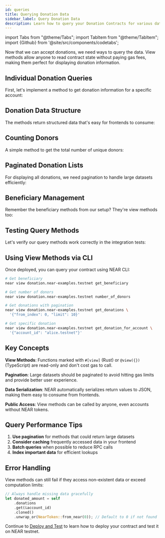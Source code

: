 ```yaml
---
id: queries
title: Querying Donation Data
sidebar_label: Query Donation Data
description: Learn how to query your Donation Contracts for various datas
---
```


import Tabs from "@theme/Tabs";
import TabItem from "@theme/TabItem";
import {Github} from '@site/src/components/codetabs';

Now that we can accept donations, we need ways to query the data. View methods allow anyone to read contract state without paying gas fees, making them perfect for displaying donation information.

## Individual Donation Queries

First, let's implement a method to get donation information for a specific account:

<Tabs>
  <TabItem value="rust" label="Rust" default>

<Github fname="donation.rs"
        url="https://github.com/near-examples/donation-examples/blob/main/contract-rs/src/donation.rs"
        start="56" end="67" />

  </TabItem>
  <TabItem value="ts" label="TypeScript">

<Github fname="contract.ts"
        url="https://github.com/near-examples/donation-examples/blob/main/contract-ts/src/contract.ts"
        start="59" end="66" />

  </TabItem>
</Tabs>

## Donation Data Structure

The methods return structured data that's easy for frontends to consume:

<Tabs>
  <TabItem value="rust" label="Rust">

<Github fname="donation.rs"
        url="https://github.com/near-examples/donation-examples/blob/main/contract-rs/src/donation.rs"
        start="7" end="11" />

  </TabItem>
  <TabItem value="ts" label="TypeScript">

<Github fname="model.ts"
        url="https://github.com/near-examples/donation-examples/blob/main/contract-ts/src/model.ts"
        start="3" end="12" />

  </TabItem>
</Tabs>

## Counting Donors

A simple method to get the total number of unique donors:

<Tabs>
  <TabItem value="rust" label="Rust">

<Github fname="donation.rs"
        url="https://github.com/near-examples/donation-examples/blob/main/contract-rs/src/donation.rs"
        start="69" end="72" />

  </TabItem>
  <TabItem value="ts" label="TypeScript">

<Github fname="contract.ts"
        url="https://github.com/near-examples/donation-examples/blob/main/contract-ts/src/contract.ts"
        start="52" end="53" />

  </TabItem>
</Tabs>

## Paginated Donation Lists

For displaying all donations, we need pagination to handle large datasets efficiently:

<Tabs>
  <TabItem value="rust" label="Rust">

<Github fname="donation.rs"
        url="https://github.com/near-examples/donation-examples/blob/main/contract-rs/src/donation.rs"
        start="74" end="89" />

  </TabItem>
  <TabItem value="ts" label="TypeScript">

<Github fname="contract.ts"
        url="https://github.com/near-examples/donation-examples/blob/main/contract-ts/src/contract.ts"
        start="55" end="66" />

  </TabItem>
</Tabs>

## Beneficiary Management

Remember the beneficiary methods from our setup? They're view methods too:

<Tabs>
  <TabItem value="rust" label="Rust">

<Github fname="lib.rs"
        url="https://github.com/near-examples/donation-examples/blob/main/contract-rs/src/lib.rs"
        start="21" end="28" />

  </TabItem>
  <TabItem value="ts" label="TypeScript">

<Github fname="contract.ts"
        url="https://github.com/near-examples/donation-examples/blob/main/contract-ts/src/contract.ts"
        start="49" end="54" />

  </TabItem>
</Tabs>

## Testing Query Methods

Let's verify our query methods work correctly in the integration tests:

<Tabs>
  <TabItem value="rust" label="Rust">

<Github fname="workspaces.rs"
        url="https://github.com/near-examples/donation-examples/blob/main/contract-rs/tests/workspaces.rs"
        start="47" end="75" />

  </TabItem>
  <TabItem value="ts" label="TypeScript">

<Github fname="main.ava.js"
        url="https://github.com/near-examples/donation-examples/blob/main/contract-ts/sandbox-test/main.ava.js"
        start="62" end="72" />

  </TabItem>
</Tabs>

## Using View Methods via CLI

Once deployed, you can query your contract using NEAR CLI:

```bash
# Get beneficiary
near view donation.near-examples.testnet get_beneficiary

# Get number of donors
near view donation.near-examples.testnet number_of_donors

# Get donations with pagination
near view donation.near-examples.testnet get_donations \
  '{"from_index": 0, "limit": 10}'

# Get specific donation
near view donation.near-examples.testnet get_donation_for_account \
  '{"account_id": "alice.testnet"}'
```

## Key Concepts

**View Methods**: Functions marked with `#[view]` (Rust) or `@view({})` (TypeScript) are read-only and don't cost gas to call.

**Pagination**: Large datasets should be paginated to avoid hitting gas limits and provide better user experience.

**Data Serialization**: NEAR automatically serializes return values to JSON, making them easy to consume from frontends.

**Public Access**: View methods can be called by anyone, even accounts without NEAR tokens.

## Query Performance Tips

1. **Use pagination** for methods that could return large datasets
2. **Consider caching** frequently accessed data in your frontend
3. **Batch queries** when possible to reduce RPC calls
4. **Index important data** for efficient lookups

## Error Handling

View methods can still fail if they access non-existent data or exceed computation limits:

```rust
// Always handle missing data gracefully
let donated_amount = self
    .donations
    .get(&account_id)
    .cloned()
    .unwrap_or(NearToken::from_near(0)); // Default to 0 if not found
```

Continue to [Deploy and Test](4-testing.md) to learn how to deploy your contract and test it on NEAR testnet.